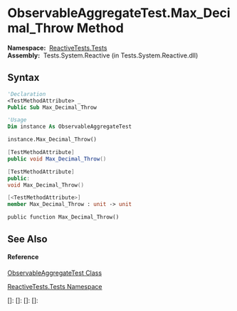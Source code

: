 # ObservableAggregateTest.Max\_Decimal\_Throw Method

**Namespace:**  [ReactiveTests.Tests](ReactiveTests.Tests\ReactiveTests.Tests.md)  
**Assembly:**  Tests.System.Reactive (in Tests.System.Reactive.dll)

## Syntax

```vb
'Declaration
<TestMethodAttribute> _
Public Sub Max_Decimal_Throw
```

```vb
'Usage
Dim instance As ObservableAggregateTest

instance.Max_Decimal_Throw()
```

```csharp
[TestMethodAttribute]
public void Max_Decimal_Throw()
```

```c++
[TestMethodAttribute]
public:
void Max_Decimal_Throw()
```

```fsharp
[<TestMethodAttribute>]
member Max_Decimal_Throw : unit -> unit 
```

```jscript
public function Max_Decimal_Throw()
```

## See Also

#### Reference

[ObservableAggregateTest Class](ObservableAggregateTest\ObservableAggregateTest.md)

[ReactiveTests.Tests Namespace](ReactiveTests.Tests\ReactiveTests.Tests.md)

[]: 
[]: 
[]: 
[]: 